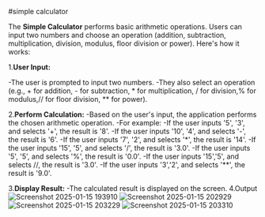 #simple calculator

The **Simple Calculator** performs basic arithmetic operations. Users can input two numbers and choose an operation (addition, subtraction, multiplication, division, modulus, floor division or power). Here's how it works:

1.**User Input:**

  -The user is prompted to input two numbers.
  -They also select an operation (e.g., + for addition, - for subtraction, * for multiplication, / for division,% for modulus,// for floor division, ** for power).

2.**Perform Calculation:**
  -Based on the user's input, the application performs the chosen arithmetic operation.
  -For example:
    -If the user inputs '5', '3', and selects '+', the result is '8'.
    -If the user inputs '10', '4', and selects '-', the result is '6'.
    -If the user inputs '7', '2', and selects '*', the result is '14'.
    -If the user inputs '15', '5', and selects '/', the result is '3.0'.
    -If the user inputs '5', '5', and selects '%', the result is '0.0'.
    -If the user inputs '15','5', and selects //, the result is '3.0'.
    -If the user inputs '3','2', and selects '**', the result is '9.0'.

3.**Display Result:**
  -The calculated result is displayed on the screen.
4.Output
![Screenshot 2025-01-15 193910](https://github.com/user-attachments/assets/83e32019-4872-49f5-aaf7-3b484c576a64)
![Screenshot 2025-01-15 202929](https://github.com/user-attachments/assets/d91d9749-10fe-4b98-823e-a26aa3c6f050)
![Screenshot 2025-01-15 203229](https://github.com/user-attachments/assets/a9a06542-0fd0-40ff-82d1-ef431259b058)
![Screenshot 2025-01-15 203310](https://github.com/user-attachments/assets/b32a9068-2d9b-4764-8365-8e8c19dd45be)

